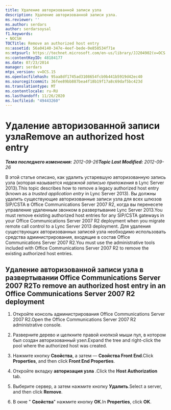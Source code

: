 ```yaml
---
title: Удаление авторизованной записи узла
description: Удаление авторизованной записи узла.
ms.reviewer: ''
ms.author: serdars
author: serdarsoysal
f1.keywords:
- NOCSH
TOCTitle: Remove an authorized host entry
ms:assetid: 56a04140-347e-4eef-bede-0e858534f71e
ms:mtpsurl: https://technet.microsoft.com/en-us/library/JJ204902(v=OCS.15)
ms:contentKeyID: 48184177
ms.date: 07/23/2014
manager: serdars
mtps_version: v=OCS.15
ms.openlocfilehash: 95aa8df1745ad3108654fcb9b441b5919d42ec40
ms.sourcegitcommit: 36fee89bb887bea4f18b19f17a8c69daf5bc423d
ms.translationtype: MT
ms.contentlocale: ru-RU
ms.lasthandoff: 11/26/2020
ms.locfileid: "49443260"
---
```

# <a name="remove-an-authorized-host-entry"></a><span data-ttu-id="9821d-103">Удаление авторизованной записи узла</span><span class="sxs-lookup"><span data-stu-id="9821d-103">Remove an authorized host entry</span></span>

<div data-xmlns="http://www.w3.org/1999/xhtml">

<div class="topic" data-xmlns="http://www.w3.org/1999/xhtml" data-msxsl="urn:schemas-microsoft-com:xslt" data-cs="https://msdn.microsoft.com/">

<div data-asp="https://msdn2.microsoft.com/asp">



</div>

<div id="mainSection">

<div id="mainBody"><span data-ttu-id="9821d-104">

<span> </span></span><span class="sxs-lookup"><span data-stu-id="9821d-104">

<span> </span></span></span>

<span data-ttu-id="9821d-105">_**Тема последнего изменения:** 2012-09-26_</span><span class="sxs-lookup"><span data-stu-id="9821d-105">_**Topic Last Modified:** 2012-09-26_</span></span>

<span data-ttu-id="9821d-106">В этой статье описано, как удалить устаревшую авторизованную запись узла (которая называется *надежной записью приложения* в Lync Server 2013).</span><span class="sxs-lookup"><span data-stu-id="9821d-106">This topic describes how to remove a legacy authorized host entry (known as a *trusted application entry* in Lync Server 2013).</span></span> <span data-ttu-id="9821d-107">Вы должны удалить существующие авторизованные записи узла для всех шлюзов SIP/CSTA в Office Communications Server 2007 R2, когда вы перенесете управление удаленным звонком в развертывание Lync Server 2013.</span><span class="sxs-lookup"><span data-stu-id="9821d-107">You must remove existing authorized host entries for any SIP/CSTA gateways in your Office Communications Server 2007 R2 deployment when you migrate remote call control to a Lync Server 2013 deployment.</span></span> <span data-ttu-id="9821d-108">Для удаления существующих авторизованных записей узла необходимо использовать средства администрирования, входящие в состав Office Communications Server 2007 R2.</span><span class="sxs-lookup"><span data-stu-id="9821d-108">You must use the administrative tools included with Office Communications Server 2007 R2 to remove the existing authorized host entries.</span></span>

<div>

## <a name="to-remove-an-authorized-host-entry-in-an-office-communications-server-2007-r2-deployment"></a><span data-ttu-id="9821d-109">Удаление авторизованной записи узла в развертывании Office Communications Server 2007 R2</span><span class="sxs-lookup"><span data-stu-id="9821d-109">To remove an authorized host entry in an Office Communications Server 2007 R2 deployment</span></span>

1.  <span data-ttu-id="9821d-110">Откройте консоль администрирования Office Communications Server 2007 R2.</span><span class="sxs-lookup"><span data-stu-id="9821d-110">Open the Office Communications Server 2007 R2 administrative console.</span></span>

2.  <span data-ttu-id="9821d-111">Разверните дерево и щелкните правой кнопкой мыши пул, в котором был создан авторизованный узел.</span><span class="sxs-lookup"><span data-stu-id="9821d-111">Expand the tree and right-click the pool where the authorized host was created.</span></span>

3.  <span data-ttu-id="9821d-112">Нажмите кнопку **Свойства**, а затем — **Свойства Front End**.</span><span class="sxs-lookup"><span data-stu-id="9821d-112">Click **Properties**, and then click **Front End Properties**.</span></span>

4.  <span data-ttu-id="9821d-113">Откройте вкладку **авторизация узла** .</span><span class="sxs-lookup"><span data-stu-id="9821d-113">Click the **Host Authorization** tab.</span></span>

5.  <span data-ttu-id="9821d-114">Выберите сервер, а затем нажмите кнопку **Удалить**.</span><span class="sxs-lookup"><span data-stu-id="9821d-114">Select a server, and then click **Remove**.</span></span>

6.  <span data-ttu-id="9821d-115">В окне " **Свойства**" нажмите кнопку **ОК**.</span><span class="sxs-lookup"><span data-stu-id="9821d-115">In **Properties**, click **OK**.</span></span>

<span data-ttu-id="9821d-116"></div>

</div>

<span> </span>

</div>

</div>

</span><span class="sxs-lookup"><span data-stu-id="9821d-116"></div>

</div>

<span> </span>

</div>

</div>

</span></span></div>

